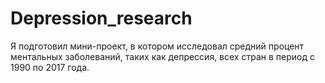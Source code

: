 # Depression_research
Я подготовил мини-проект, в котором исследовал средний процент ментальных заболеваний, таких как депрессия, всех стран в период с 1990 по 2017 года.
